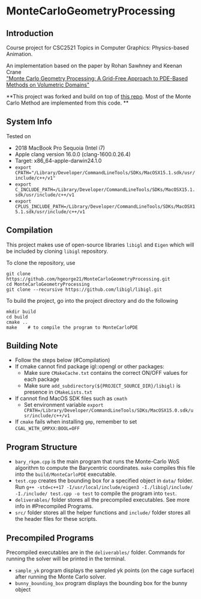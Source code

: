 # MonteCarloGeometryProcessing

## Introduction
Course project for CSC2521 Topics in Computer Graphics: Physics-based Animation.

An implementation based on the paper by Rohan Sawhney and Keenan Crane \
["Monte Carlo Geometry Processing: A Grid-Free Approach to PDE-Based Methods on Volumetric Domains"](https://www.cs.cmu.edu/~kmcrane/Projects/MonteCarloGeometryProcessing/paper.pdf)

**This project was forked and build on top of [this repo](https://github.com/hgeorge21/MonteCarloGeometryProcessing). Most of the Monte Carlo Method are implemented from this code. **

## System Info
Tested on 
- 2018 MacBook Pro Sequoia (Intel i7)
- Apple clang version 16.0.0 (clang-1600.0.26.4)
- Target: x86_64-apple-darwin24.1.0
- `export CPATH="/Library/Developer/CommandLineTools/SDKs/MacOSX15.1.sdk/usr/include/c++/v1"`
- `export C_INCLUDE_PATH=/Library/Developer/CommandLineTools/SDKs/MacOSX15.1.sdk/usr/include/c++/v1`
- `export CPLUS_INCLUDE_PATH=/Library/Developer/CommandLineTools/SDKs/MacOSX15.1.sdk/usr/include/c++/v1`

## Compilation
This project makes use of open-source libraries `libigl` and `Eigen` which will be included by cloning `libigl` repository.

To clone the repository, use 
```
git clone https://github.com/hgeorge21/MonteCarloGeometryProcessing.git
cd MonteCarloGeometryProcessing
git clone --recursive https://github.com/libigl/libigl.git
```

To build the project, go into the project directory and do the following
```
mkdir build
cd build
cmake ..
make    # to compile the program to MonteCarloPDE
```

## Building Note
- Follow the steps below (#Compilation)
- If cmake cannot find package igl::opengl or other packages:
    - Make sure `CMakeCache.txt` contains the correct ON/OFF values for each package
    - Make sure `add_subdirectory(${PROJECT_SOURCE_DIR}/libigl)` is presence in `CMakeLists.txt`
- If cannot find MacOS SDK files such as `cmath`
    - Set environment variable `export CPATH=/Library/Developer/CommandLineTools/SDKs/MacOSX15.0.sdk/usr/include/c++/v1`
- If `cmake` fails when installing `gmp`, remember to set `CGAL_WITH_GMPXX:BOOL=OFF`


## Program Structure
- `bary_rkpm.cpp` is the main program that runs the Monte-Carlo WoS algorithm to compute the Barycentric coordinates. `make` compiles this file into the `build/MonteCarloPDE` executable. 
- `test.cpp` creates the bounding box for a specified object in `data/` folder. Run `g++ -std=c++17 -I/usr/local/include/eigen3 -I./libigl/include/ -I./include/ test.cpp -o test` to compile the program into `test`. 
- `deliverables/` folder stores all the precompiled executables. See more info in #Precompiled Programs.
- `src/` folder stores all the helper functions and `include/` folder stores all the header files for these scripts.


## Precompiled Programs
Precompiled executables are in the `deliverables/` folder. Commands for running the solver will be printed in the terminal. 
- `sample_yk` program displays the sampled yk points (on the cage surface) after running the Monte Carlo solver.
- `bunny_bounding_box` program displays the bounding box for the bunny object
